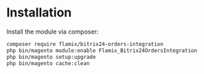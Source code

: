 # Installation

Install the module via composer:

```bash
composer require flamix/bitrix24-orders-integration
php bin/magento module:enable Flamix_Bitrix24OrdersIntegration
php bin/magento setup:upgrade
php bin/magento cache:clean
```
